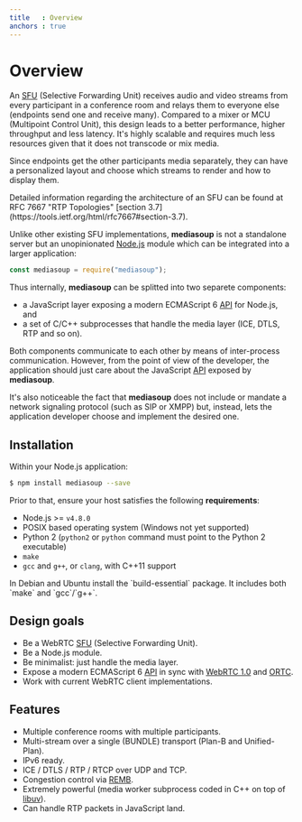 ```yaml
---
title   : Overview
anchors : true
---
```



# Overview

An [SFU](https://webrtcglossary.com/sfu/) (Selective Forwarding Unit) receives audio and video streams from every participant in a conference room and relays them to everyone else (endpoints send one and receive many). Compared to a mixer or MCU (Multipoint Control Unit), this design leads to a better performance, higher throughput and less latency. It's highly scalable and requires much less resources given that it does not transcode or mix media.

Since endpoints get the other participants media separately, they can have a personalized layout and choose which streams to render and how to display them.

<div markdown="1" class="note">
Detailed information regarding the architecture of an SFU can be found at RFC 7667 "RTP Topologies" [section 3.7](https://tools.ietf.org/html/rfc7667#section-3.7).
</div>

Unlike other existing SFU implementations, **mediasoup** is not a standalone server but an unopinionated [Node.js](https://nodejs.org) module which can be integrated into a larger application:

```javascript
const mediasoup = require("mediasoup");
```

Thus internally, **mediasoup** can be splitted into two separete components:

* a JavaScript layer exposing a modern ECMAScript 6 [API](/api/) for Node.js, and
* a set of C/C++ subprocesses that handle the media layer (ICE, DTLS, RTP and so on).

Both components communicate to each other by means of inter-process communication. However, from the point of view of the developer, the application should just care about the JavaScript [API](/api/) exposed by **mediasoup**.

It's also noticeable the fact that **mediasoup** does not include or mandate a network signaling protocol (such as SIP or XMPP) but, instead, lets the application developer choose and implement the desired one.


## Installation

Within your Node.js application:

```bash
$ npm install mediasoup --save
```

Prior to that, ensure your host satisfies the following **requirements**:

* Node.js >= `v4.8.0`
* POSIX based operating system (Windows not yet supported)
* Python 2 (`python2` or `python` command must point to the Python 2 executable)
* `make`
* `gcc` and `g++`, or `clang`, with C++11 support

<div markdown="1" class="note">
In Debian and Ubuntu install the `build-essential` package. It includes both `make` and `gcc`/`g++`.
</div>


## Design goals

* Be a WebRTC [SFU](https://webrtcglossary.com/sfu/) (Selective Forwarding Unit).
* Be a Node.js module.
* Be minimalist: just handle the media layer.
* Expose a modern ECMAScript 6 [API](/api/) in sync with [WebRTC 1.0](https://w3c.github.io/webrtc-pc/) and [ORTC](http://ortc.org/).
* Work with current WebRTC client implementations.


## Features

* Multiple conference rooms with multiple participants.
* Multi-stream over a single (BUNDLE) transport (Plan-B and Unified-Plan).
* IPv6 ready.
* ICE / DTLS / RTP / RTCP over UDP and TCP.
* Congestion control via [REMB](https://tools.ietf.org/html/draft-alvestrand-rmcat-remb).
* Extremely powerful (media worker subprocess coded in C++ on top of [libuv](http://libuv.org)).
* Can handle RTP packets in JavaScript land.
